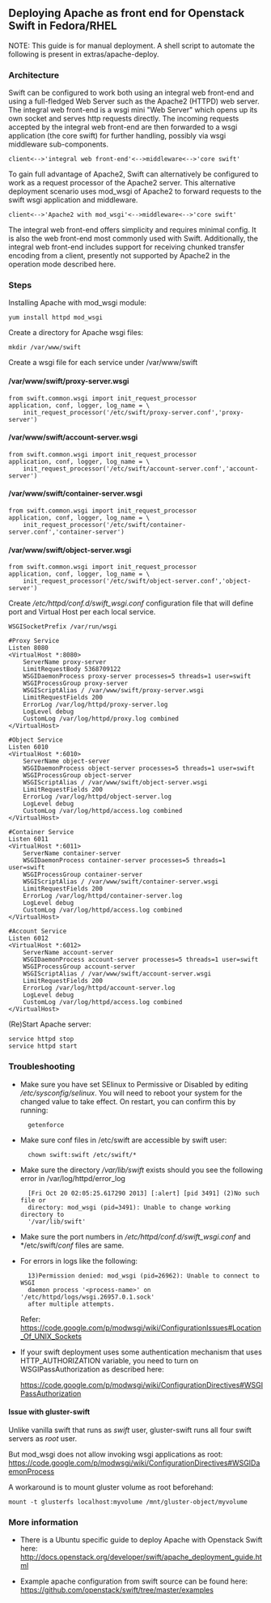 ## Deploying Apache as front end for Openstack Swift in Fedora/RHEL

NOTE: This guide is for manual deployment. A shell script to automate the following
is present in extras/apache-deploy.

### Architecture
Swift can be configured to work both using an integral web front-end and
using a full-fledged Web Server such as the Apache2 (HTTPD) web server. The
integral web front-end is a wsgi mini "Web Server" which opens up its own
socket and serves http requests directly. The incoming requests accepted
by the integral web front-end are then forwarded to a wsgi application
(the core swift) for further handling, possibly via wsgi middleware
sub-components.

    client<-->'integral web front-end'<-->middleware<-->'core swift'

To gain full advantage of Apache2, Swift can alternatively be configured to
work as a request processor of the Apache2 server. This alternative deployment
scenario uses mod_wsgi of Apache2 to forward requests to the swift wsgi
application and middleware.

    client<-->'Apache2 with mod_wsgi'<-->middleware<-->'core swift'

The integral web front-end offers simplicity and requires minimal config.
It is also the web front-end most commonly used with Swift. Additionally, the
integral web front-end includes support for receiving chunked transfer
encoding from a client, presently not supported by Apache2 in the operation
mode described here.

### Steps

Installing Apache with mod_wsgi module:

    yum install httpd mod_wsgi

Create a directory for Apache wsgi files:

    mkdir /var/www/swift

Create a wsgi file for each service under /var/www/swift

#### /var/www/swift/proxy-server.wsgi
    from swift.common.wsgi import init_request_processor
    application, conf, logger, log_name = \
        init_request_processor('/etc/swift/proxy-server.conf','proxy-server')

#### /var/www/swift/account-server.wsgi
    from swift.common.wsgi import init_request_processor
    application, conf, logger, log_name = \
        init_request_processor('/etc/swift/account-server.conf','account-server')

#### /var/www/swift/container-server.wsgi
    from swift.common.wsgi import init_request_processor
    application, conf, logger, log_name = \
        init_request_processor('/etc/swift/container-server.conf','container-server')

#### /var/www/swift/object-server.wsgi
    from swift.common.wsgi import init_request_processor
    application, conf, logger, log_name = \
        init_request_processor('/etc/swift/object-server.conf','object-server')


Create */etc/httpd/conf.d/swift_wsgi.conf* configuration file that will define
port and Virtual Host per each local service.

    WSGISocketPrefix /var/run/wsgi

    #Proxy Service
    Listen 8080
    <VirtualHost *:8080>
        ServerName proxy-server
        LimitRequestBody 5368709122
        WSGIDaemonProcess proxy-server processes=5 threads=1 user=swift
        WSGIProcessGroup proxy-server
        WSGIScriptAlias / /var/www/swift/proxy-server.wsgi
        LimitRequestFields 200
        ErrorLog /var/log/httpd/proxy-server.log
        LogLevel debug
        CustomLog /var/log/httpd/proxy.log combined
    </VirtualHost>

    #Object Service
    Listen 6010
    <VirtualHost *:6010>
        ServerName object-server
        WSGIDaemonProcess object-server processes=5 threads=1 user=swift
        WSGIProcessGroup object-server
        WSGIScriptAlias / /var/www/swift/object-server.wsgi
        LimitRequestFields 200
        ErrorLog /var/log/httpd/object-server.log
        LogLevel debug
        CustomLog /var/log/httpd/access.log combined
    </VirtualHost>

    #Container Service
    Listen 6011
    <VirtualHost *:6011>
        ServerName container-server
        WSGIDaemonProcess container-server processes=5 threads=1 user=swift
        WSGIProcessGroup container-server
        WSGIScriptAlias / /var/www/swift/container-server.wsgi
        LimitRequestFields 200
        ErrorLog /var/log/httpd/container-server.log
        LogLevel debug
        CustomLog /var/log/httpd/access.log combined
    </VirtualHost>

    #Account Service
    Listen 6012
    <VirtualHost *:6012>
        ServerName account-server
        WSGIDaemonProcess account-server processes=5 threads=1 user=swift
        WSGIProcessGroup account-server
        WSGIScriptAlias / /var/www/swift/account-server.wsgi
        LimitRequestFields 200
        ErrorLog /var/log/httpd/account-server.log
        LogLevel debug
        CustomLog /var/log/httpd/access.log combined
    </VirtualHost>

(Re)Start Apache server:

    service httpd stop
    service httpd start

### Troubleshooting

* Make sure you have set SElinux to Permissive or Disabled by editing
  */etc/sysconfig/selinux*. You will need to reboot your system for the
  changed value to take effect. On restart, you can confirm this by running:

        getenforce

* Make sure conf files in /etc/swift are accessible by swift user:

        chown swift:swift /etc/swift/*

* Make sure the directory */var/lib/swift* exists should you see the following
  error in /var/log/httpd/error_log

        [Fri Oct 20 02:05:25.617290 2013] [:alert] [pid 3491] (2)No such file or
        directory: mod_wsgi (pid=3491): Unable to change working directory to
        '/var/lib/swift'

* Make sure the port numbers in */etc/httpd/conf.d/swift_wsgi.conf* and
  */etc/swift/*conf* files are same.

* For errors in logs like the following:

        13)Permission denied: mod_wsgi (pid=26962): Unable to connect to WSGI
        daemon process '<process-name>' on '/etc/httpd/logs/wsgi.26957.0.1.sock'
        after multiple attempts.

  Refer: https://code.google.com/p/modwsgi/wiki/ConfigurationIssues#Location_Of_UNIX_Sockets

* If your swift deployment uses some authentication mechanism that uses
  HTTP_AUTHORIZATION variable, you need to turn on WSGIPassAuthorization as
  described here:

  https://code.google.com/p/modwsgi/wiki/ConfigurationDirectives#WSGIPassAuthorization

#### Issue with gluster-swift
Unlike vanilla swift that runs as *swift* user, gluster-swift runs all four
swift servers as *root* user.

But mod_wsgi does not allow invoking wsgi applications as root:
https://code.google.com/p/modwsgi/wiki/ConfigurationDirectives#WSGIDaemonProcess

A workaround is to mount gluster volume as root beforehand:

    mount -t glusterfs localhost:myvolume /mnt/gluster-object/myvolume


### More information

* There is a Ubuntu specific guide to deploy Apache with Openstack Swift here:
  http://docs.openstack.org/developer/swift/apache_deployment_guide.html

* Example apache configuration from swift source can be found here:
  https://github.com/openstack/swift/tree/master/examples
